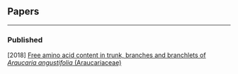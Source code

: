 ## Papers

***

### Published

  [2018]
  [Free amino acid content in trunk, branches and branchlets of *Araucaria angustifolia* (Araucariaceae)](https://bit.ly/2VkGUFY)
